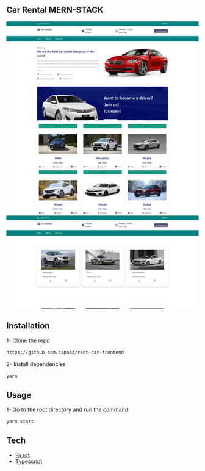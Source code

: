 ## Car Rental MERN-STACK

![alt text](./main.png)
![alt text](./collections.png)
![alt text](./admin-panal.png)

## Installation

1- Clone the repo

```bash
https://github.com/capo33/rent-car-frontend
```

2- Install dependencies

```bash
yarn
```

## Usage

1- Go to the root directory and run the command

```
yarn start
```

## Tech

- [React]
- [Typescript]

[React]: https://react.dev/
[Typescript]: https://www.typescriptlang.org/
